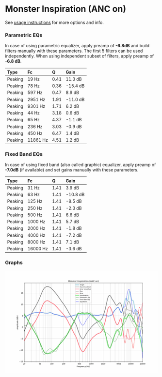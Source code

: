 # Monster Inspiration (ANC on)
See [usage instructions](https://github.com/jaakkopasanen/AutoEq#usage) for more options and info.

### Parametric EQs
In case of using parametric equalizer, apply preamp of **-6.8dB** and build filters manually
with these parameters. The first 5 filters can be used independently.
When using independent subset of filters, apply preamp of **-6.8 dB**.

| Type    | Fc       |    Q | Gain     |
|:--------|:---------|:-----|:---------|
| Peaking | 19 Hz    | 0.41 | 11.3 dB  |
| Peaking | 78 Hz    | 0.36 | -15.4 dB |
| Peaking | 597 Hz   | 0.47 | 8.9 dB   |
| Peaking | 2951 Hz  | 1.91 | -11.0 dB |
| Peaking | 9301 Hz  | 1.71 | 6.2 dB   |
| Peaking | 44 Hz    | 3.18 | 0.6 dB   |
| Peaking | 65 Hz    | 4.37 | -1.1 dB  |
| Peaking | 236 Hz   | 3.03 | -0.9 dB  |
| Peaking | 450 Hz   | 6.47 | 1.4 dB   |
| Peaking | 11861 Hz | 4.51 | 1.2 dB   |

### Fixed Band EQs
In case of using fixed band (also called graphic) equalizer, apply preamp of **-7.0dB**
(if available) and set gains manually with these parameters.

| Type    | Fc       |    Q | Gain     |
|:--------|:---------|:-----|:---------|
| Peaking | 31 Hz    | 1.41 | 3.9 dB   |
| Peaking | 63 Hz    | 1.41 | -10.8 dB |
| Peaking | 125 Hz   | 1.41 | -8.5 dB  |
| Peaking | 250 Hz   | 1.41 | -2.3 dB  |
| Peaking | 500 Hz   | 1.41 | 6.6 dB   |
| Peaking | 1000 Hz  | 1.41 | 5.7 dB   |
| Peaking | 2000 Hz  | 1.41 | -1.8 dB  |
| Peaking | 4000 Hz  | 1.41 | -7.2 dB  |
| Peaking | 8000 Hz  | 1.41 | 7.1 dB   |
| Peaking | 16000 Hz | 1.41 | -3.6 dB  |

### Graphs
![](./Monster%20Inspiration%20(ANC%20on).png)